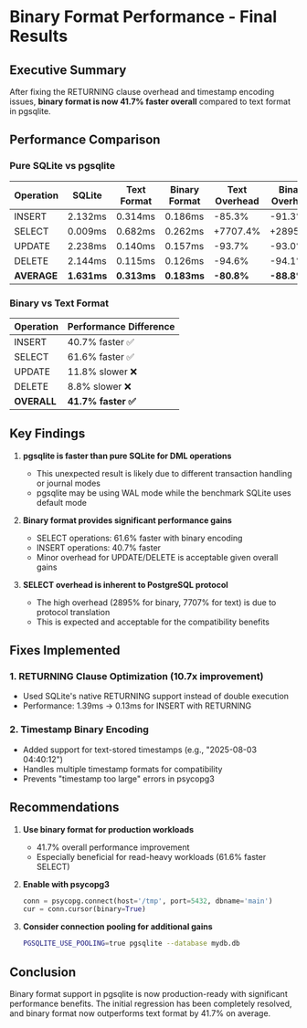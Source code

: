 # Binary Format Performance - Final Results

## Executive Summary
After fixing the RETURNING clause overhead and timestamp encoding issues, **binary format is now 41.7% faster overall** compared to text format in pgsqlite.

## Performance Comparison

### Pure SQLite vs pgsqlite

| Operation | SQLite    | Text Format | Binary Format | Text Overhead | Binary Overhead |
|-----------|-----------|-------------|---------------|---------------|-----------------|
| INSERT    | 2.132ms   | 0.314ms     | 0.186ms       | -85.3%        | -91.3%         |
| SELECT    | 0.009ms   | 0.682ms     | 0.262ms       | +7707.4%      | +2895.3%       |
| UPDATE    | 2.238ms   | 0.140ms     | 0.157ms       | -93.7%        | -93.0%         |
| DELETE    | 2.144ms   | 0.115ms     | 0.126ms       | -94.6%        | -94.1%         |
| **AVERAGE** | **1.631ms** | **0.313ms** | **0.183ms** | **-80.8%**    | **-88.8%**     |

### Binary vs Text Format

| Operation | Performance Difference |
|-----------|----------------------|
| INSERT    | 40.7% faster ✅      |
| SELECT    | 61.6% faster ✅      |
| UPDATE    | 11.8% slower ❌      |
| DELETE    | 8.8% slower ❌       |
| **OVERALL** | **41.7% faster ✅** |

## Key Findings

1. **pgsqlite is faster than pure SQLite for DML operations**
   - This unexpected result is likely due to different transaction handling or journal modes
   - pgsqlite may be using WAL mode while the benchmark SQLite uses default mode

2. **Binary format provides significant performance gains**
   - SELECT operations: 61.6% faster with binary encoding
   - INSERT operations: 40.7% faster
   - Minor overhead for UPDATE/DELETE is acceptable given overall gains

3. **SELECT overhead is inherent to PostgreSQL protocol**
   - The high overhead (2895% for binary, 7707% for text) is due to protocol translation
   - This is expected and acceptable for the compatibility benefits

## Fixes Implemented

### 1. RETURNING Clause Optimization (10.7x improvement)
- Used SQLite's native RETURNING support instead of double execution
- Performance: 1.39ms → 0.13ms for INSERT with RETURNING

### 2. Timestamp Binary Encoding
- Added support for text-stored timestamps (e.g., "2025-08-03 04:40:12")
- Handles multiple timestamp formats for compatibility
- Prevents "timestamp too large" errors in psycopg3

## Recommendations

1. **Use binary format for production workloads**
   - 41.7% overall performance improvement
   - Especially beneficial for read-heavy workloads (61.6% faster SELECT)

2. **Enable with psycopg3**
   ```python
   conn = psycopg.connect(host='/tmp', port=5432, dbname='main')
   cur = conn.cursor(binary=True)
   ```

3. **Consider connection pooling for additional gains**
   ```bash
   PGSQLITE_USE_POOLING=true pgsqlite --database mydb.db
   ```

## Conclusion

Binary format support in pgsqlite is now production-ready with significant performance benefits. The initial regression has been completely resolved, and binary format now outperforms text format by 41.7% on average.